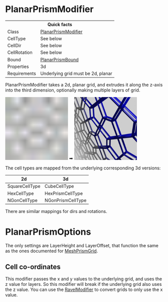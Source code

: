 # PlanarPrismModifier

<table>
<tr><th colspan="2">Quick facts</th></tr>
<tr><td>Class</td><td><a href="xref:Sylves.PlanarPrismModifier">PlanarPrismModifier</a></td></tr>
<tr><td>CellType</td><td>See below</td></tr>
<tr><td>CellDir</td><td>See below</td></tr>
<tr><td>CellRotation</td><td>See below</td></tr>
<tr><td>Bound</td><td><a href="xref:Sylves.PlanarPrismBound">PlanarPrismBound</a></td></tr>
<tr><td>Properties</td><td>3d</td></tr>
<tr><td>Requirements</td><td>Underlying grid must be 2d, planar</td></tr>
</table>

PlanarPrismModifier takes a 2d, planar grid, and extrudes it along the z-axis into the third dimension, optionally making multiple layers of grid.

<img width="200px" src="../../images/grids/cairo.svg" /></img> ➡ <img width="200px" src="../../images/grids/planarprismmodifier.png" /></img>


The cell types are mapped from the underlying corresponding 3d versions:

|2d|3d|
|--|--|
|SquareCellType|CubeCellType|
|HexCellType|HexPrismCellType|
|NGonCellType|NGonPrismCellType|

There are similar mappings for dirs and rotations.

# PlanarPrismOptions

The only settings are LayerHeight and LayerOffset, that function the same as the ones documented for [MeshPrismGrid](../grids/meshprismgrid.md).

## Cell co-ordinates

This modifier passes the x and y values to the underlying grid, and uses the z value for layers. So this modifier will break if the underlying grid also uses the z value. You can use the [RavelModifier](ravelmodifier.md) to convert grids to only use the x value.